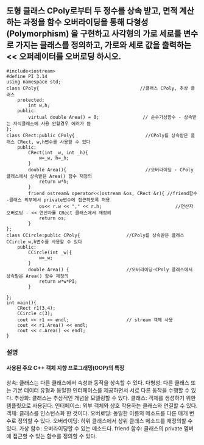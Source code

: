 ## 도형 클래스 CPoly로부터 두 정수를 상속 받고, 면적 계산하는 과정을 함수 오버라이딩을 통해 다형성(Polymorphism) 을 구현하고 사각형의 가로 세로를 변수로 가지는 클래스를 정의하고, 가로와 세로 값을 출력하는 << 오퍼레이터를 오버로딩 하시오.
```
#include<iostream>
#define PI 3.14
using namespace std;
class CPoly{                                     //클래스 CPoly, 추상 클래스 
    protected:
        int w,h;
    public:
        virtual double Area() = 0;                // 순수가상함수 - 상속받는 자식클래스에 사용 안할경우 에러가 뜸   
};
class CRect:public CPoly{                          //CPoly를 상속받은 클래스 CRect, w,h변수를 사용할 수 있다 
    public:
        CRect(int _w, int _h){
            w=_w, h=_h;
        }
        double Area(){                             //오버라이딩 - CPoly 클래스에서 상속받은 Area() 함수 재정의
            return w*h;
        }
        friend ostream& operator<<(ostream &os, CRect &r){ //friend함수  -클래스 외부에서 private변수에 접근하도록 허용  
            os<< r.w << "," << r.h;                           //연산자 오버로딩 - << 연산자를 CRect 클래스에서 재정의
            return os;
        }
};
class CCircle:public CPoly{                 //CPoly를 상속받은 클래스 CCircle w,h변수를 사용할 수 있다 
    public:
        CCircle(int _w){
            w=_w;
        }
        double Area() {                     //오버라이딩-CPoly 클래스에서 상속받은 Area() 함수 재정의
            return w*w*PI;
        }

};
int main(){
    CRect r1(3,4);
    CCircle c(3);
    cout << r1 << endl;                     // stream 객체 사용 
    cout << r1.Area() << endl;
    cout << c.Area() << endl;
}
```

### 설명
#### 사용된 주요 C++ 객체 지향 프로그래밍(OOP)의 특징
상속: 클래스는 다른 클래스에서 속성과 동작을 상속할 수 있다.
다형성: 다른 클래스 또는 기본 데이터 유형과 동일한 인터페이스를 제공하면서 서로 다른 동작을 수행할 수 있다.
추상화: 클래스는 추상적인 개념을 모델링할 수 있다.
클래스: 객체를 생성하기 위한 템플릿으로 사용된다.
인터페이스: 외부 객체와 상호 작용하는 클래스와 연결할 수 있다.
객체: 클래스를 인스턴스화 한 것이다.
오버로딩: 동일한 이름의 메소드를 다른 매개 변수로 정의할 수 있다.
오버라이딩: 하위 클래스에서 상위 클래스 메소드를 재정의할 수 있다.
가상 함수: 오버라이딩할 수 있는 메소드다.
friend 함수: 클래스의 private 멤버에 접근할 수 있는 함수를 정의할 수 있다.
